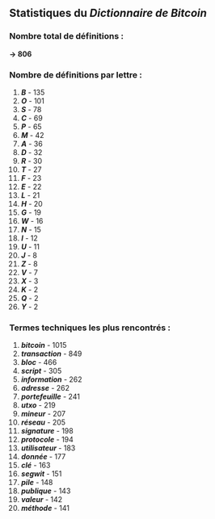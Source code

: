 ## Statistiques du *Dictionnaire de Bitcoin*

### Nombre total de définitions : 
**-> 806**

### Nombre de définitions par lettre :
1. ***B*** - 135
2. ***O*** - 101
3. ***S*** - 78
4. ***C*** - 69
5. ***P*** - 65
6. ***M*** - 42
7. ***A*** - 36
8. ***D*** - 32
9. ***R*** - 30
10. ***T*** - 27
11. ***F*** - 23
12. ***E*** - 22
13. ***L*** - 21
14. ***H*** - 20
15. ***G*** - 19
16. ***W*** - 16
17. ***N*** - 15
18. ***I*** - 12
19. ***U*** - 11
20. ***J*** - 8
21. ***Z*** - 8
22. ***V*** - 7
23. ***X*** - 3
24. ***K*** - 2
25. ***Q*** - 2
26. ***Y*** - 2

### Termes techniques les plus rencontrés :
1. ***bitcoin*** - 1015
2. ***transaction*** - 849
3. ***bloc*** - 466
4. ***script*** - 305
5. ***information*** - 262
6. ***adresse*** - 262
7. ***portefeuille*** - 241
8. ***utxo*** - 219
9. ***mineur*** - 207
10. ***réseau*** - 205
11. ***signature*** - 198
12. ***protocole*** - 194
13. ***utilisateur*** - 183
14. ***donnée*** - 177
15. ***clé*** - 163
16. ***segwit*** - 151
17. ***pile*** - 148
18. ***publique*** - 143
19. ***valeur*** - 142
20. ***méthode*** - 141
